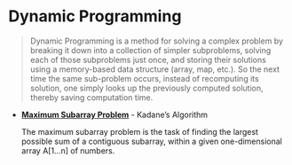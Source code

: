 # Dynamic Programming
>Dynamic Programming is a method for solving a complex problem by breaking it down into a collection of simpler subproblems, solving each of those subproblems just once, and storing their solutions using a memory-based data structure (array, map, etc.). So the next time the same sub-problem occurs, instead of recomputing its solution, one simply looks up the previously computed solution, thereby saving computation time.

- [**Maximum Subarray Problem**](/Algorithms/Dynamic-Programming/MaxSum.cpp) - Kadane’s Algorithm
    
    The maximum subarray problem is the task of finding the largest possible sum of a contiguous subarray, within a given one-dimensional array A[1…n] of numbers.